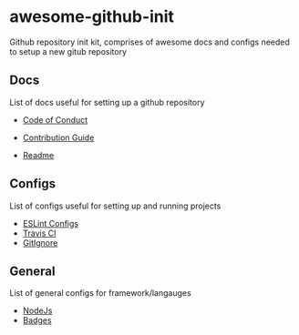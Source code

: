 # awesome-github-init

Github repository init kit, comprises of awesome docs and configs needed to setup a new gitub repository


## Docs

List of docs useful for setting up a github repository

- [Code of Conduct](https://github.com/arshadkazmi42/ak-logger/blob/master/CODE_OF_CONDUCT.md#contributor-covenant-code-of-conduct)

- [Contribution Guide](docs/contribution)

- [Readme](docs/readme)

## Configs

List of configs useful for setting up and running projects

- [ESLint Configs](configs/linter)
- [Travis CI](configs/travis)
- [GitIgnore](configs/gitignore)

## General

List of general configs for framework/langauges

- [NodeJs](general/nodejs)
- [Badges](general/badges.md)